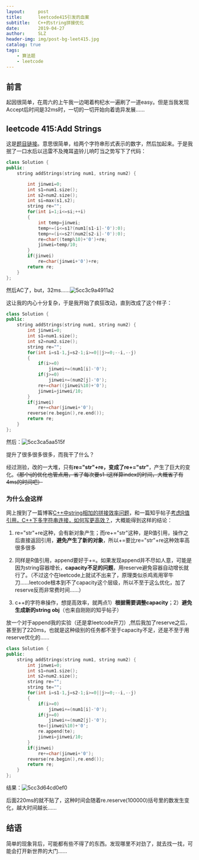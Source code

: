 ```yaml
---
layout:     post
title:      leetcode415引发的血案
subtitle:   C++的string拼接优化
date:       2019-04-27
author:     SLZ
header-img: img/post-bg-leet415.jpg
catalog: true
tags:
    - 算法题
    - leetcode
---
```


## 前言

起因很简单，在周六的上午我一边喝着枸杞水一遍刷了一道easy。但是当我发现Accept后时间是32ms时，一切的一切开始向着诡异发展......

## leetcode 415:Add Strings

这是[题目链接](https://leetcode.com/problems/add-strings/)。意思很简单，给两个字符串形式表示的数字，然后加起来。于是我抿了一口水后以迅雷不及掩耳盗铃儿响叮当之势写下了代码：

```cpp
class Solution {
public:
    string addStrings(string num1, string num2) {

        int jinwei=0;
        int s1=num1.size();
        int s2=num2.size();
        int si=max(s1,s2);
        string re="";
        for(int i=1;i<=si;++i)
        {
            int temp=jinwei;
            temp+=(i<=s1?(num1[s1-i]-'0'):0);
            temp+=(i<=s2?(num2[s2-i]-'0'):0);
            re=char((temp%10)+'0')+re;
            jinwei=temp/10;
        }
        if(jinwei)
            re=char(jinwei+'0')+re;
        return re;
    }
};
```

然后AC了，but，32ms......![5cc3c9a4911a2](https://i.loli.net/2019/04/27/5cc3c9a4911a2.png)

这让我的内心十分复杂，于是我开始了疯狂改动，直到改成了这个样子：

```cpp
class Solution {
public:
    string addStrings(string num1, string num2) {
        int jinwei=0;
        int s1=num1.size();
        int s2=num2.size();
        string re="";
        for(int i=s1-1,j=s2-1;i>=0||j>=0;--i,--j)
        {
            if(i>=0)
                jinwei+=(num1[i]-'0');
            if(j>=0)
                jinwei+=(num2[j]-'0');
            re+=char((jinwei%10)+'0');
            jinwei=jinwei/10;
        }
        if(jinwei)
            re+=char(jinwei+'0');
        reverse(re.begin(),re.end());
        return re;
    }
};
```

然后：![5cc3ca5aa515f](https://i.loli.net/2019/04/27/5cc3ca5aa515f.png)

提升了很多很多很多，而我干了什么？

经过测验，改的一大堆，只有**re="str"+re，变成了re+="str"**，产生了巨大的变化。~~（那个ij的优化也管点用，省了每次要s1-i这样算index的时间，大概省了有4ms的时间吧）~~

### 为什么会这样

网上搜到了一篇博客[C++中string相加的拼接效率问题](https://blog.csdn.net/xiaobaismiley/article/details/25962483)，和一篇知乎帖子[考虑R值引用，C++下多字符串连接，如何写更高效？](https://www.zhihu.com/question/56727144)，大概能得到这样的结论：

1. re="str"+re这种，会有新对象产生；而re+="str"这种，是R值引用，操作之后直接返回引用，**避免产生了新的对象**，所以+=要比re="str"+re这种效率高很多很多

2. 同样是R值引用，append要好于+=。如果发现append并不尽如人意，可能是因为string容器增长，**capacity不足的问题**，用reserve避免容器自动增长就行了。（不过这个在leetcode上就试不出来了，原理类似杀鸡焉用宰牛刀......leetcode根本到不了capacity这个层级，所以不至于这么优化，加了reserve反而非常费时间......）

3. c++的字符串操作，想提高效率，就两点1）**根据需要调整capacity**；2）**避免生成新的string obj**（也来自刚刚的知乎帖子）

放一个对于append我的实验（还是拿leetcode开刀）,然后我加了reserve之后，甚至到了220ms，也就是这种级别的任务都不至于capacity不足，还是不至于用reserve优化的......

```cpp
class Solution {
public:
    string addStrings(string num1, string num2) {
        int jinwei=0;
        int s1=num1.size();
        int s2=num2.size();
        string re="";
        string te="";
        for(int i=s1-1,j=s2-1;i>=0||j>=0;--i,--j)
        {
            if(i>=0)
                jinwei+=(num1[i]-'0');
            if(j>=0)
                jinwei+=(num2[j]-'0');
            te=(jinwei%10)+'0';
            re.append(te);
            jinwei=jinwei/10;
        }
        if(jinwei)
            re+=char(jinwei+'0');
        reverse(re.begin(),re.end());
        return re;
    }
};
```

结果：![5cc3d64cd0ef0](https://i.loli.net/2019/04/27/5cc3d64cd0ef0.png)

后面220ms的就不贴了，这种时间会随着re.reserve(100000)括号里的数发生变化，越大时间越长......

## 结语

简单的现象背后，可能都有些不得了的东西。发现哪里不对劲了，就去找一找，可能会打开新世界的大门......
